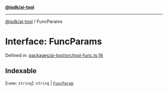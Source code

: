 [**@isdk/ai-tool**](../README.md)

***

[@isdk/ai-tool](../globals.md) / FuncParams

# Interface: FuncParams

Defined in: [packages/ai-tool/src/tool-func.ts:16](https://github.com/isdk/ai-tool.js/blob/077730e62e6c723611b64a587e36b69766741af4/src/tool-func.ts#L16)

## Indexable

\[`name`: `string`\]: `string` \| [`FuncParam`](FuncParam.md)
